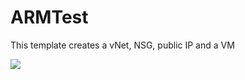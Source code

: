# ARMTest
This template creates a vNet, NSG, public IP and a VM

<a href="https://portal.azure.com/#create/Microsoft.Template/uri/https%3a%2f%2fraw.githubusercontent.com%2fnerenther%2fARMTemplates%2fmaster%2fARMTest%2fazuredeploy.json" target="_blank">
    <img src="https://azuredeploy.net/deploybutton.png"/>
</a>
